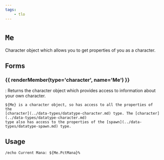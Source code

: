 ```yaml
---
tags:
    - tlo
---
```

# `Me`

Character object which allows you to get properties of you as a character.

## Forms

### {{ renderMember(type='character', name='Me') }}

:   Returns the character object which provides access to information about your own character.

    ${Me} is a character object, so has access to all the properties of the
    [character](../data-types/datatype-character.md) type. The [character](../data-types/datatype-character.md)
    type also has access to the properties of the [spawn](../data-types/datatype-spawn.md) type.


## Usage

```
/echo Current Mana: ${Me.PctMana}%
```

[character]: ../data-types/datatype-character.md
